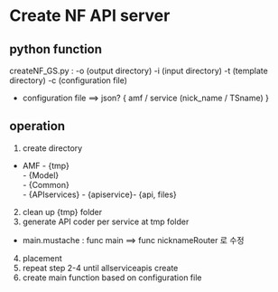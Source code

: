 # Create NF API server
##  python function
createNF_GS.py : -o (output directory) -i (input directory) -t (template directory) -c (configuration file)

- configuration file ==> json?
{ amf / service (nick_name / TSname) }

## operation
1. create directory 
- AMF - {tmp}   
      - {Model}   
      - {Common}   
      - {APIservices} - {apiservice}- {api, files}
2. clean up {tmp} folder
3. generate API coder per service at tmp folder
  -  main.mustache : func main ==> func nicknameRouter 로 수정
4. placement 
5. repeat step 2-4 until allserviceapis create
6. create main function based on configuration file 

